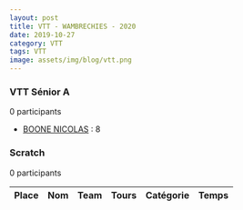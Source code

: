 ```yaml
---
layout: post
title: VTT - WAMBRECHIES - 2020
date: 2019-10-27
category: VTT
tags: VTT
image: assets/img/blog/vtt.png
---
```


### VTT Sénior A
0 participants
- [BOONE NICOLAS](https://teamspecializedlille.cc/coureurs/boonenicolas) : 8

### Scratch
0 participants

| Place | Nom | Team | Tours | Catégorie | Temps |
|---|---|---|---|---|---|
